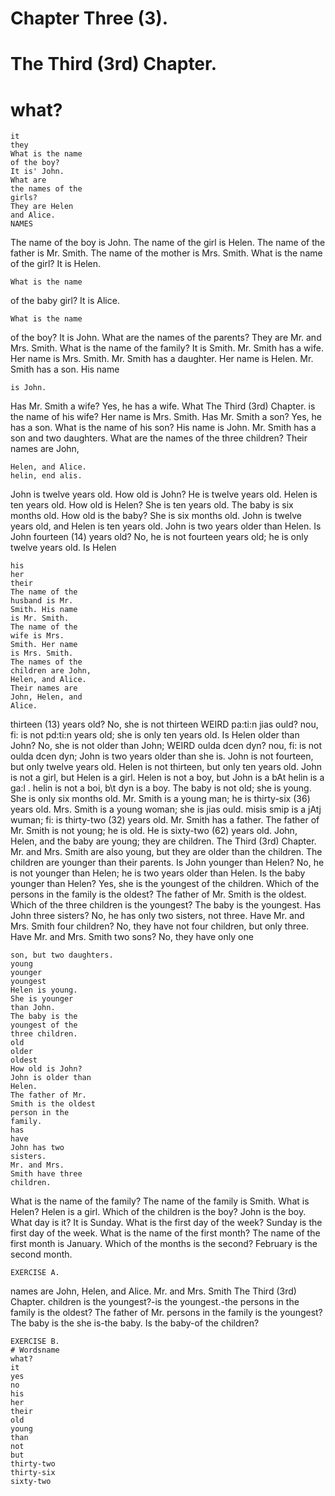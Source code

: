 # Chapter Three (3). 
# The Third (3rd) Chapter. 
# what? 
```
it 
they 
What is the name 
of the boy? 
It is' John. 
What are 
the names of the 
girls? 
They are Helen 
and Alice. 
NAMES 
```
The name of the boy is John. The name of the girl 
is Helen. The name of the father is Mr. Smith. 
The name of the mother is Mrs. Smith. What is the 
name of the girl? It is Helen. 
```
What is the name 
```
of the baby girl? It is Alice. 
```
What is the name 
```
of the boy? It is John. What are the names of the 
parents? They are Mr. and Mrs. Smith. What is the 
name of the family? It is Smith. Mr. Smith has a wife. 
Her name is Mrs. Smith. Mr. Smith has a daughter. 
Her name is Helen. Mr. Smith has a son. His name 
```
is John. 
```
Has Mr. Smith a wife? Yes, he has a wife. What 
The Third (3rd) Chapter. 
is the name of his wife? Her name is Mrs. Smith. 
Has Mr. Smith a son? Yes, he has a son. What 
is the name of his son? His name is John. Mr. 
Smith has a son and two daughters. What are the 
names of the three children? Their names are John, 
```
Helen, and Alice. 
helin, end alis. 
```
John is twelve years old. How old is John? He is 
twelve years old. Helen is ten years old. How old is 
Helen? She is ten years old. The baby is six months 
old. How old is the baby? She is six months old. 
John is twelve years old, and Helen is ten years 
old. John is two years older than Helen. Is John 
fourteen (14) years old? No, he is not fourteen 
years old; he is only twelve years old. Is Helen 
```
his 
her 
their 
The name of the 
husband is Mr. 
Smith. His name 
is Mr. Smith. 
The name of the 
wife is Mrs. 
Smith. Her name 
is Mrs. Smith. 
The names of the 
children are John, 
Helen, and Alice. 
Their names are 
John, Helen, and 
Alice. 
```
thirteen (13) years old? No, she is not thirteen 
								WEIRD								pa:ti:n jias ould? nou, fi: is not pd:ti:n 
years old; she is only ten years old. Is Helen 
older than John? No, she is not older than John; 
								WEIRD								oulda dcen dyn? nou, fi: is not oulda dcen dyn; 
John is two years older than she is. 
John is not fourteen, but only twelve years old. Helen 
is not thirteen, but only ten years old. John is not a girl, 
but Helen is a girl. Helen is not a boy, but John is a 
bAt helin is a ga:l . helin is not a boi, b\t dyn is a 
boy. The baby is not old; she is young. She is only six 
months old. Mr. Smith is a young man; he is thirty-six 
(36) years old. Mrs. Smith is a young woman; she is 
jias ould. misis smip is a jAtj wuman; fi: is 
thirty-two (32) years old. Mr. Smith has a father. The 
father of Mr. Smith is not young; he is old. He is 
sixty-two (62) years old. John, Helen, and the baby 
are young; they are children. 
The Third (3rd) Chapter. 
Mr. and Mrs. Smith are also young, but they are older 
than the children. The children are younger than their 
parents. Is John younger than Helen? No, he is not 
younger than Helen; he is two years older than Helen. 
Is the baby younger than Helen? Yes, she is the 
youngest of the children. Which of the persons in the 
family is the oldest? The father of Mr. Smith is the 
oldest. Which of the three children is the youngest? 
The baby is the youngest. 
Has John three sisters? No, he has only two sisters, 
not three. Have Mr. and Mrs. Smith four children? 
No, they have not four children, but only three. Have 
Mr. and Mrs. Smith two sons? No, they have only one 
```
son, but two daughters. 
young 
younger 
youngest 
Helen is young. 
She is younger 
than John. 
The baby is the 
youngest of the 
three children. 
old 
older 
oldest 
How old is John? 
John is older than 
Helen. 
The father of Mr. 
Smith is the oldest 
person in the 
family. 
has 
have 
John has two 
sisters. 
Mr. and Mrs. 
Smith have three 
children. 
```
What is the name of the family? The name of the 
family is Smith. What is Helen? Helen is a girl. 
Which of the children is the boy? John is the boy. 
What day is it? It is Sunday. What is the first day 
of the week? Sunday is the first day of the week. 
What is the name of the first month? The name of 
the first month is January. Which of the months is 
the second? February is the second month. 
```
EXERCISE A. 
```
names are John, Helen, and Alice. Mr. and Mrs. Smith 
The Third (3rd) Chapter. 
children is the youngest?-is the youngest.-the 
persons in the family is the oldest? The father of Mr. 
persons in the family is the youngest? The baby is the 
she is-the baby. Is the baby-of the children? 
```
EXERCISE B. 
# Wordsname 
what? 
it 
yes 
no 
his 
her 
their 
old 
young 
than 
not 
but 
thirty-two 
thirty-six 
sixty-two 
```
